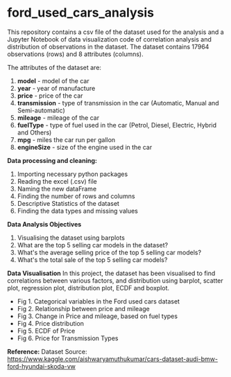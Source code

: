 # ford_used_cars_analysis

This repository contains a csv file of the dataset used for the analysis and a Jupyter Notebook of data visualization code of correlation analysis and distribution of observations in the dataset. The dataset contains 17964 observations (rows) and 8 attributes (columns). 

The attributes of the dataset are: 
  1. **model** - model of the car
  2. **year** - year of manufacture
  3. **price** - price of the car
  4. **transmission** - type of transmission in the car (Automatic, Manual and Semi-automatic)
  5. **mileage** - mileage of the car
  6. **fuelType** - type of fuel used in the car (Petrol, Diesel, Electric, Hybrid and Others)
  7. **mpg** - miles the car run per gallon
  8. **engineSize** - size of the engine used in the car

**Data processing and cleaning:**
1. Importing necessary python packages
2. Reading the excel (.csv) file
3. Naming the new dataFrame
4. Finding the number of rows and columns
5. Descriptive Statistics of the dataset
6. Finding the data types and missing values

**Data Analysis Objectives** 
1. Visualising the dataset using barplots
2. What are the top 5 selling car models in the dataset?
3. What's the average selling price of the top 5 selling car models?
4. What's the total sale of the top 5 selling car models?

**Data Visualisation**
In this project, the dataset has been visualised to find correlations between various factors, and distribution using barplot, scatter plot, regression plot, distribution plot, ECDF and boxplot.

- Fig 1. Categorical variables in the Ford used cars dataset
- Fig 2. Relationship between price and mileage
- Fig 3. Change in Price and mileage, based on fuel types
- Fig 4. Price distribution
- Fig 5. ECDF of Price
- Fig 6. Price for Transmission Types

**Reference:**
Dataset Source: https://www.kaggle.com/aishwaryamuthukumar/cars-dataset-audi-bmw-ford-hyundai-skoda-vw
